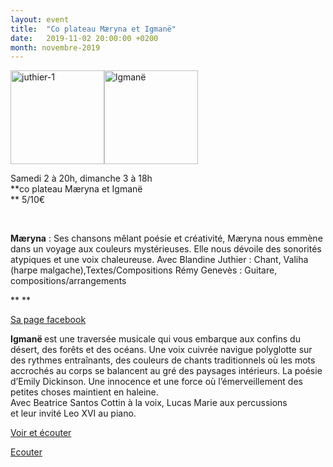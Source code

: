 ```yaml
---
layout: event
title:  "Co plateau Mæryna et Igmanë"
date:   2019-11-02 20:00:00 +0200
month: novembre-2019
---
```

[<img class=" size-thumbnail wp-image-7050 alignleft" src="http://localhost/wpagendarts/wp-content/uploads/2019/10/juthier-1.jpg?w=150" alt="juthier-1" width="150" height="150" srcset="http://localhost/wpagendarts/wp-content/uploads/2019/10/juthier-1.jpg 765w, http://localhost/wpagendarts/wp-content/uploads/2019/10/juthier-1-300x300.jpg 300w, http://localhost/wpagendarts/wp-content/uploads/2019/10/juthier-1-150x150.jpg 150w" sizes="(max-width: 150px) 100vw, 150px" /><img class=" size-thumbnail wp-image-7051 alignleft" src="http://localhost/wpagendarts/wp-content/uploads/2019/10/lgmanc3ab.jpg?w=150" alt="lgmanë" width="150" height="150" srcset="http://localhost/wpagendarts/wp-content/uploads/2019/10/lgmanc3ab.jpg 2357w, http://localhost/wpagendarts/wp-content/uploads/2019/10/lgmanc3ab-300x300.jpg 300w, http://localhost/wpagendarts/wp-content/uploads/2019/10/lgmanc3ab-1024x1024.jpg 1024w, http://localhost/wpagendarts/wp-content/uploads/2019/10/lgmanc3ab-150x150.jpg 150w, http://localhost/wpagendarts/wp-content/uploads/2019/10/lgmanc3ab-768x768.jpg 768w, http://localhost/wpagendarts/wp-content/uploads/2019/10/lgmanc3ab-1536x1536.jpg 1536w, http://localhost/wpagendarts/wp-content/uploads/2019/10/lgmanc3ab-2048x2048.jpg 2048w, http://localhost/wpagendarts/wp-content/uploads/2019/10/lgmanc3ab-1200x1200.jpg 1200w, http://localhost/wpagendarts/wp-content/uploads/2019/10/lgmanc3ab-1980x1980.jpg 1980w" sizes="(max-width: 150px) 100vw, 150px" />](http://localhost/wpagendarts/wp-content/uploads/2019/06/marina-igmac3a9.jpg)

Samedi 2 à 20h, dimanche 3 à 18h  
**co plateau Mæryna et Igmanë  
** 5/10€

&nbsp;

**Mæryna** : Ses chansons mêlant poésie et créativité, Mæryna nous emmène dans un voyage aux couleurs mystérieuses. Elle nous dévoile des sonorités atypiques et une voix chaleureuse. Avec Blandine Juthier : Chant, Valiha (harpe malgache),Textes/Compositions Rémy Genevès : Guitare, compositions/arrangements

** **



[Sa page facebook](https://www.facebook.com/blanmarina/)

<div>
  <b>Igmanë </b>est une traversée musicale qui vous embarque aux confins du désert, des forêts et des océans. Une voix cuivrée navigue polyglotte sur des rythmes entraînants, des couleurs de chants traditionnels où les mots accrochés au corps se balancent au gré des paysages intérieurs. La poésie d’Emily Dickinson. Une innocence et une force où l’émerveillement des petites choses maintient en haleine.
</div>

<div>
  Avec Beatrice Santos Cottin à la voix, Lucas Marie aux percussions
</div>

<div>
  et leur invité Leo XVI au piano.
</div>

[Voir et écouter](https://vimeo.com/269654708)

[Ecouter](https://soundcloud.com/user-995819352/johnny)

&nbsp;